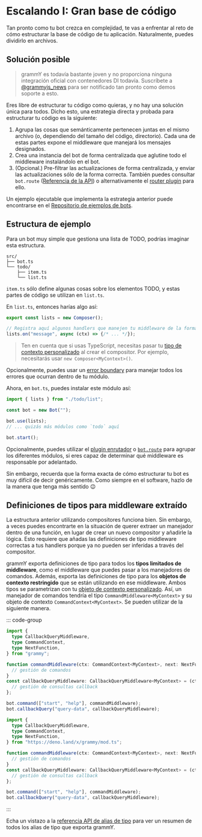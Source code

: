 # Escalando I: Gran base de código

Tan pronto como tu bot crezca en complejidad, te vas a enfrentar al reto de cómo estructurar la base de código de tu aplicación.
Naturalmente, puedes dividirlo en archivos.

## Solución posible

> grammY es todavía bastante joven y no proporciona ninguna integración oficial con contenedores DI todavía.
> Suscríbete a [@grammyjs_news](https://t.me/grammyjs_news) para ser notificado tan pronto como demos soporte a esto.

Eres libre de estructurar tu código como quieras, y no hay una solución única para todos.
Dicho esto, una estrategia directa y probada para estructurar tu código es la siguiente:

1. Agrupa las cosas que semánticamente pertenecen juntas en el mismo archivo (o, dependiendo del tamaño del código, directorio).
   Cada una de estas partes expone el middleware que manejará los mensajes designados.
2. Crea una instancia del bot de forma centralizada que aglutine todo el middleware instalándolo en el bot.
3. (Opcional.) Pre-filtrar las actualizaciones de forma centralizada, y enviar las actualizaciones sólo de la forma correcta.
   También puedes consultar `bot.route` ([Referencia de la API](/ref/core/composer#route)) o alternativamente el [router plugin](../plugins/router) para ello.

Un ejemplo ejecutable que implementa la estrategia anterior puede encontrarse en el [Repositorio de ejemplos de bots](https://github.com/grammyjs/examples/tree/main/scaling).

## Estructura de ejemplo

Para un bot muy simple que gestiona una lista de TODO, podrías imaginar esta estructura.

```asciiart:no-line-numbers
src/
├── bot.ts
└── todo/
    ├── item.ts
    └── list.ts
```

`item.ts` sólo define algunas cosas sobre los elementos TODO, y estas partes de código se utilizan en `list.ts`.

En `list.ts`, entonces harías algo así:

```ts
export const lists = new Composer();

// Registra aquí algunos handlers que manejen tu middleware de la forma habitual.
lists.on("message", async (ctx) => {/* ... */});
```

> Ten en cuenta que si usas TypeScript, necesitas pasar tu [tipo de contexto personalizado](../guide/context#personalizacion-del-objeto-de-contexto) al crear el compositor.
> Por ejemplo, necesitarás usar `new Composer<MyContext>()`.

Opcionalmente, puedes usar un [error boundary](../guide/errors#error-boundaries) para manejar todos los errores que ocurran dentro de tu módulo.

Ahora, en `bot.ts`, puedes instalar este módulo así:

```ts
import { lists } from "./todo/list";

const bot = new Bot("");

bot.use(lists);
// ... quizás más módulos como `todo` aquí

bot.start();
```

Opcionalmente, puedes utilizar el [plugin enrutador](../plugins/router) o [`bot.route`](/ref/core/composer#route) para agrupar los diferentes módulos, si eres capaz de determinar qué middleware es responsable por adelantado.

Sin embargo, recuerda que la forma exacta de cómo estructurar tu bot es muy difícil de decir genéricamente.
Como siempre en el software, hazlo de la manera que tenga más sentido :wink:

## Definiciones de tipos para middleware extraído

La estructura anterior utilizando compositores funciona bien.
Sin embargo, a veces puedes encontrarte en la situación de querer extraer un manejador dentro de una función, en lugar de crear un nuevo compositor y añadirle la lógica.
Esto requiere que añadas las definiciones de tipo middleware correctas a tus handlers porque ya no pueden ser inferidas a través del compositor.

grammY exporta definiciones de tipo para todos los **tipos limitados de middleware**, como el middleware que puedes pasar a los manejadores de comandos.
Además, exporta las definiciones de tipo para los **objetos de contexto restringido** que se están utilizando en ese middleware.
Ambos tipos se parametrizan con tu [objeto de contexto personalizado](../guide/context#personalizacion-del-objeto-de-contexto).
Así, un manejador de comandos tendría el tipo `CommandMiddleware<MyContext>` y su objeto de contexto `CommandContext<MyContext>`.
Se pueden utilizar de la siguiente manera.

::: code-group

```ts [Node.js]
import {
  type CallbackQueryMiddleware,
  type CommandContext,
  type NextFunction,
} from "grammy";

function commandMiddleware(ctx: CommandContext<MyContext>, next: NextFunction) {
  // gestión de comandos
}
const callbackQueryMiddleware: CallbackQueryMiddleware<MyContext> = (ctx) => {
  // gestión de consultas callback
};

bot.command(["start", "help"], commandMiddleware);
bot.callbackQuery("query-data", callbackQueryMiddleware);
```

```ts [Deno]
import {
  type CallbackQueryMiddleware,
  type CommandContext,
  type NextFunction,
} from "https://deno.land/x/grammy/mod.ts";

function commandMiddleware(ctx: CommandContext<MyContext>, next: NextFunction) {
  // gestión de comandos
}
const callbackQueryMiddleware: CallbackQueryMiddleware<MyContext> = (ctx) => {
  // gestión de consultas callback
};

bot.command(["start", "help"], commandMiddleware);
bot.callbackQuery("query-data", callbackQueryMiddleware);
```

:::

Echa un vistazo a la [referencia API de alias de tipo](/ref/core/#type-aliases) para ver un resumen de todos los alias de tipo que exporta grammY.
